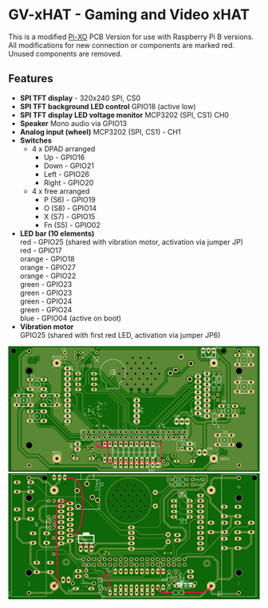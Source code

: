 # GV-xHAT - Gaming and Video xHAT

This is a modified [Pi-XO](https://github.com/GrazerComputerClub/Pi-XO) PCB Version for use with Raspberry Pi B versions.  
All modifications for new connection or components are marked red. Unused components are removed.  

## Features

- **SPI TFT display** - 320x240
  SPI, CS0   
- **SPI TFT background LED control**
  GPIO18 (active low)
- **SPI TFT display LED voltage monitor**
  MCP3202 (SPI, CS1) CH0 
- **Speaker**
  Mono audio via GPIO13  
- **Analog input (wheel)** 
  MCP3202 (SPI, CS1) - CH1
- **Switches** 
  - 4 x DPAD arranged   
    * Up - GPIO16  
    * Down - GPIO21  
    * Left - GPIO26  
    * Right - GPIO20  
  - 4 x free arranged 
    * P (S6) - GPIO19  
    * O (S8) - GPIO14     
    * X (S7) - GPIO15  
    * Fn (S5) - GPIO02  
- **LED bar (10 elements)**  
  red - GPIO25 (shared with vibration motor, activation via jumper JP)  
  red - GPIO17  
  orange - GPIO18  
  orange - GPIO27  
  orange - GPIO22  
  green - GPIO23  
  green - GPIO23  
  green - GPIO24  
  green - GPIO24  
  blue - GPIO04 (active on boot)   
- **Vibration motor**  
 GPIO25 (shared with first red LED, activation via jumper JP6)

![PCB Bottom](https://github.com/GrazerComputerClub/GV-xHAT/raw/master/GV-xHAT_top.png)
![PCB Bottom](https://github.com/GrazerComputerClub/GV-xHAT/raw/master/GV-xHAT_bottom.png)
